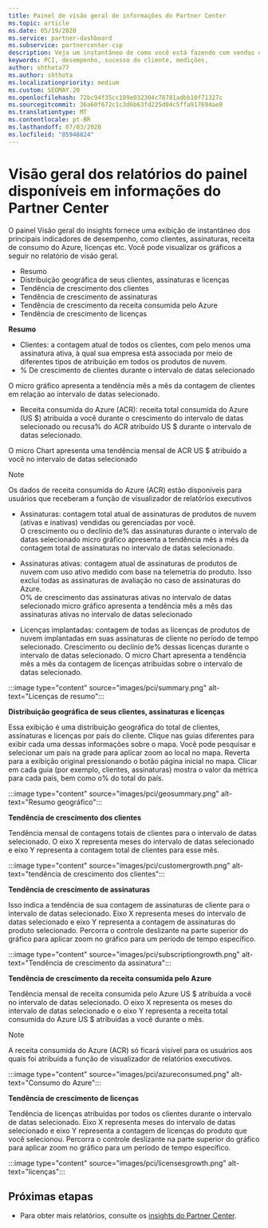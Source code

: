 ```yaml
---
title: Painel de visão geral de informações do Partner Center
ms.topic: article
ms.date: 05/19/2020
ms.service: partner-dashboard
ms.subservice: partnercenter-csp
description: Veja um instantâneo de como você está fazendo com vendas e implantação, crescimento do cliente e crescimento da receita com licenças, assinaturas e consumo do Azure.
keywords: PCI, desempenho, sucesso do cliente, medições,
author: shthota77
ms.author: shthota
ms.localizationpriority: medium
ms.custom: SEOMAY.20
ms.openlocfilehash: 72bc94f35cc189e032304c78781adbb10f71327c
ms.sourcegitcommit: 36a60f672c1c3d6b63fd225d04c5ffa917694ae0
ms.translationtype: MT
ms.contentlocale: pt-BR
ms.lasthandoff: 07/03/2020
ms.locfileid: "85948824"
---
```

# <a name="overview-dashboard-reports-available-in-partner-center-insights"></a>Visão geral dos relatórios do painel disponíveis em informações do Partner Center
 
O painel Visão geral do insights fornece uma exibição de instantâneo dos principais indicadores de desempenho, como clientes, assinaturas, receita de consumo do Azure, licenças etc. Você pode visualizar os gráficos a seguir no relatório de visão geral. 

- Resumo  
- Distribuição geográfica de seus clientes, assinaturas e licenças  
- Tendência de crescimento dos clientes 
- Tendência de crescimento de assinaturas 
- Tendência de crescimento da receita consumida pelo Azure 
- Tendência de crescimento de licenças 

**Resumo**

- Clientes: a contagem atual de todos os clientes, com pelo menos uma assinatura ativa, à qual sua empresa está associada por meio de diferentes tipos de atribuição em todos os produtos de nuvem. 
- % De crescimento de clientes durante o intervalo de datas selecionado 

O micro gráfico apresenta a tendência mês a mês da contagem de clientes em relação ao intervalo de datas selecionado. 

 
- Receita consumida do Azure (ACR): receita total consumida do Azure (US $) atribuída a você durante o crescimento do intervalo de datas selecionado ou recusa% do ACR atribuído US $ durante o intervalo de datas selecionado.

O micro Chart apresenta uma tendência mensal de ACR US $ atribuído a você no intervalo de datas selecionado 
>[!Note] 
>Os dados de receita consumida do Azure (ACR) estão disponíveis para usuários que receberam a função de visualizador de relatórios executivos 
 
- Assinaturas: contagem total atual de assinaturas de produtos de nuvem (ativas e inativas) vendidas ou gerenciadas por você.  
O crescimento ou o declínio de% das assinaturas durante o intervalo de datas selecionado micro gráfico apresenta a tendência mês a mês da contagem total de assinaturas no intervalo de datas selecionado. 
 
- Assinaturas ativas: contagem atual de assinaturas de produtos de nuvem com uso ativo medido com base na telemetria do produto. Isso exclui todas as assinaturas de avaliação no caso de assinaturas do Azure.  
O% de crescimento das assinaturas ativas no intervalo de datas selecionado micro gráfico apresenta a tendência mês a mês das assinaturas ativas no intervalo de datas selecionado 
 
- Licenças implantadas: contagem de todas as licenças de produtos de nuvem implantadas em suas assinaturas de cliente no período de tempo selecionado. Crescimento ou declínio de% dessas licenças durante o intervalo de datas selecionado. O micro Chart apresenta a tendência mês a mês da contagem de licenças atribuídas sobre o intervalo de datas selecionado.

:::image type="content" source="images/pci/summary.png" alt-text="Licenças de resumo":::

**Distribuição geográfica de seus clientes, assinaturas e licenças** 

Essa exibição é uma distribuição geográfica do total de clientes, assinaturas e licenças por país do cliente. Clique nas guias diferentes para exibir cada uma dessas informações sobre o mapa. Você pode pesquisar e selecionar um país na grade para aplicar zoom ao local no mapa. Reverta para a exibição original pressionando o botão página inicial no mapa. Clicar em cada guia (por exemplo, clientes, assinaturas) mostra o valor da métrica para cada país, bem como o% do total do país.  

:::image type="content" source="images/pci/geosummary.png" alt-text="Resumo geográfico":::

**Tendência de crescimento dos clientes**

Tendência mensal de contagens totais de clientes para o intervalo de datas selecionado. O eixo X representa meses do intervalo de datas selecionado e eixo Y representa a contagem total de clientes para esse mês. 

:::image type="content" source="images/pci/customergrowth.png" alt-text="tendência de crescimento dos clientes":::

**Tendência de crescimento de assinaturas**

Isso indica a tendência de sua contagem de assinaturas de cliente para o intervalo de datas selecionado. Eixo X representa meses do intervalo de datas selecionado e eixo Y representa a contagem de assinaturas do produto selecionado. Percorra o controle deslizante na parte superior do gráfico para aplicar zoom no gráfico para um período de tempo específico. 

:::image type="content" source="images/pci/subscriptiongrowth.png" alt-text="Tendência de crescimento da assinatura":::

**Tendência de crescimento da receita consumida pelo Azure**

Tendência mensal de receita consumida pelo Azure US $ atribuída a você no intervalo de datas selecionado. O eixo X representa os meses do intervalo de datas selecionado e o eixo Y representa a receita total consumida do Azure US $ atribuídas a você durante o mês.
   
>[!Note] 
>A receita consumida do Azure (ACR) só ficará visível para os usuários aos quais foi atribuída a função de visualizador de relatórios executivos. 

:::image type="content" source="images/pci/azureconsumed.png" alt-text="Consumo do Azure":::

**Tendência de crescimento de licenças**
 
Tendência de licenças atribuídas por todos os clientes durante o intervalo de datas selecionado. Eixo X representa meses do intervalo de datas selecionado e eixo Y representa a contagem de licenças do produto que você selecionou. Percorra o controle deslizante na parte superior do gráfico para aplicar zoom no gráfico para um período de tempo específico.  

:::image type="content" source="images/pci/licensesgrowth.png" alt-text="licenças":::

## <a name="next-steps"></a>Próximas etapas

- Para obter mais relatórios, consulte os [insights do Partner Center](partner-center-insights.md).

